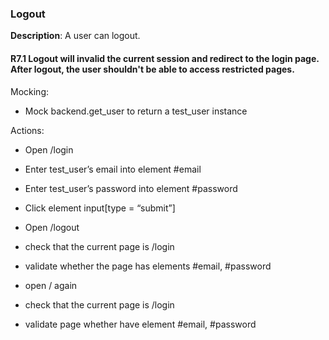 ### Logout

**Description**: A user can logout.


#### R7.1 Logout will invalid the current session and redirect to the login page. After logout, the user shouldn't be able to access restricted pages.

Mocking:
- Mock backend.get_user to return a test_user instance

Actions:

- Open /login

- Enter test_user’s email into element #email

- Enter test_user’s password into element #password

- Click element input[type = “submit”]

- Open /logout

- check that the current page is /login

- validate whether the page has elements #email, #password

- open / again

- check that the current page is /login

- validate page whether have element #email, #password